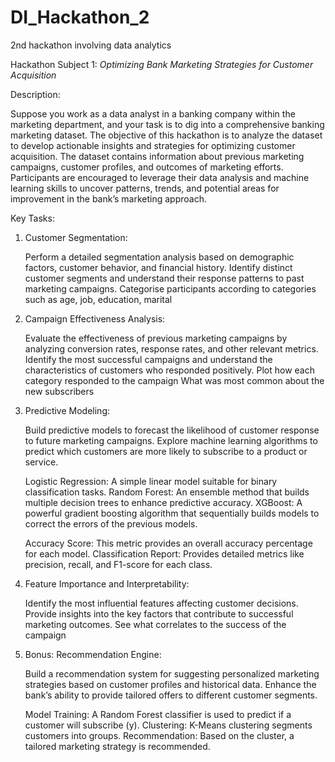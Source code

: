 # DI_Hackathon_2
 2nd hackathon involving data analytics

Hackathon Subject 1: *Optimizing Bank Marketing Strategies for Customer Acquisition*

Description:

Suppose you work as a data analyst in a banking company within the marketing department, and your task is to dig into a comprehensive banking marketing dataset. The objective of this hackathon is to analyze the dataset to develop actionable insights and strategies for optimizing customer acquisition. The dataset contains information about previous marketing campaigns, customer profiles, and outcomes of marketing efforts. Participants are encouraged to leverage their data analysis and machine learning skills to uncover patterns, trends, and potential areas for improvement in the bank’s marketing approach.

Key Tasks:

1. Customer Segmentation:

    Perform a detailed segmentation analysis based on demographic factors, customer behavior, and financial history.
    Identify distinct customer segments and understand their response patterns to past marketing campaigns.
    Categorise participants according to categories such as age, job, education, marital

2. Campaign Effectiveness Analysis:

    Evaluate the effectiveness of previous marketing campaigns by analyzing conversion rates, response rates, and other relevant metrics.
    Identify the most successful campaigns and understand the characteristics of customers who responded positively.
    Plot how each category responded to the campaign
    What was most common about the new subscribers

3. Predictive Modeling:

    Build predictive models to forecast the likelihood of customer response to future marketing campaigns.
    Explore machine learning algorithms to predict which customers are more likely to subscribe to a product or service.

    Logistic Regression: A simple linear model suitable for binary classification tasks.
    Random Forest: An ensemble method that builds multiple decision trees to enhance predictive accuracy.
    XGBoost: A powerful gradient boosting algorithm that sequentially builds models to correct the errors of the previous models.

    Accuracy Score: This metric provides an overall accuracy percentage for each model.
    Classification Report: Provides detailed metrics like precision, recall, and F1-score for each class.

4. Feature Importance and Interpretability:

    Identify the most influential features affecting customer decisions.
    Provide insights into the key factors that contribute to successful marketing outcomes.
    See what correlates to the success of the campaign

5. Bonus: Recommendation Engine:

    Build a recommendation system for suggesting personalized marketing strategies based on customer profiles and historical data.
    Enhance the bank’s ability to provide tailored offers to different customer segments.

    Model Training: A Random Forest classifier is used to predict if a customer will subscribe (y).
    Clustering: K-Means clustering segments customers into groups.
    Recommendation: Based on the cluster, a tailored marketing strategy is recommended.